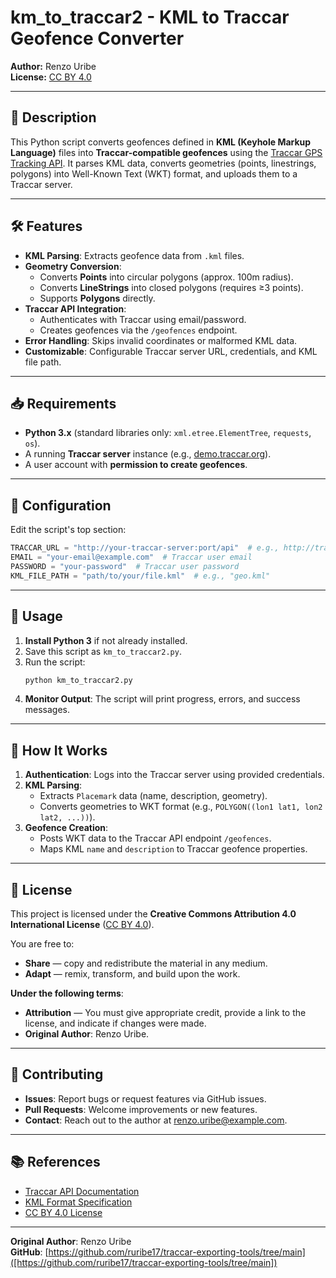 # km_to_traccar2 - KML to Traccar Geofence Converter  
**Author:** Renzo Uribe  
**License:** [CC BY 4.0](https://creativecommons.org/licenses/by/4.0/)  

---

## 📌 Description  
This Python script converts geofences defined in **KML (Keyhole Markup Language)** files into **Traccar-compatible geofences** using the [Traccar GPS Tracking API](https://www.traccar.org/api/). It parses KML data, converts geometries (points, linestrings, polygons) into Well-Known Text (WKT) format, and uploads them to a Traccar server.  

---

## 🛠️ Features  
- **KML Parsing**: Extracts geofence data from `.kml` files.  
- **Geometry Conversion**:  
  - Converts **Points** into circular polygons (approx. 100m radius).  
  - Converts **LineStrings** into closed polygons (requires ≥3 points).  
  - Supports **Polygons** directly.  
- **Traccar API Integration**:  
  - Authenticates with Traccar using email/password.  
  - Creates geofences via the `/geofences` endpoint.  
- **Error Handling**: Skips invalid coordinates or malformed KML data.  
- **Customizable**: Configurable Traccar server URL, credentials, and KML file path.  

---

## 📥 Requirements  
- **Python 3.x** (standard libraries only: `xml.etree.ElementTree`, `requests`, `os`).  
- A running **Traccar server** instance (e.g., [demo.traccar.org](https://demo.traccar.org/)).  
- A user account with **permission to create geofences**.  

---

## 📝 Configuration  
Edit the script's top section:  

```python
TRACCAR_URL = "http://your-traccar-server:port/api"  # e.g., http://traccar.mydomain.org:8082/api
EMAIL = "your-email@example.com"  # Traccar user email
PASSWORD = "your-password"  # Traccar user password
KML_FILE_PATH = "path/to/your/file.kml"  # e.g., "geo.kml"
```

---

## 🚀 Usage  
1. **Install Python 3** if not already installed.  
2. Save this script as `km_to_traccar2.py`.  
3. Run the script:  
   ```bash
   python km_to_traccar2.py
   ```  
4. **Monitor Output**: The script will print progress, errors, and success messages.  

---

## 🧱 How It Works  
1. **Authentication**: Logs into the Traccar server using provided credentials.  
2. **KML Parsing**:  
   - Extracts `Placemark` data (name, description, geometry).  
   - Converts geometries to WKT format (e.g., `POLYGON((lon1 lat1, lon2 lat2, ...))`).  
3. **Geofence Creation**:  
   - Posts WKT data to the Traccar API endpoint `/geofences`.  
   - Maps KML `name` and `description` to Traccar geofence properties.  

---

## 📌 License  
This project is licensed under the **Creative Commons Attribution 4.0 International License** ([CC BY 4.0](https://creativecommons.org/licenses/by/4.0/)).  

You are free to:  
- **Share** — copy and redistribute the material in any medium.  
- **Adapt** — remix, transform, and build upon the work.  

**Under the following terms**:  
- **Attribution** — You must give appropriate credit, provide a link to the license, and indicate if changes were made.  
- **Original Author**: Renzo Uribe.  

---

## 📌 Contributing  
- **Issues**: Report bugs or request features via GitHub issues.  
- **Pull Requests**: Welcome improvements or new features.  
- **Contact**: Reach out to the author at [renzo.uribe@example.com](mailto:renzo.uribe@example.com).  

---

## 📚 References  
- [Traccar API Documentation](https://www.traccar.org/api/)  
- [KML Format Specification](https://developers.google.com/kml/documentation/)  
- [CC BY 4.0 License](https://creativecommons.org/licenses/by/4.0/)  

---  
**Original Author**: Renzo Uribe  
**GitHub**: [https://github.com/ruribe17/traccar-exporting-tools/tree/main]([https://github.com/ruribe17/traccar-exporting-tools/tree/main])
